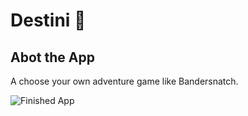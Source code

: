 # Destini 🤔

## Abot the App

A choose your own adventure game like Bandersnatch.

![Finished App](https://github.com/londonappbrewery/Images/blob/master/Destini.gif)
